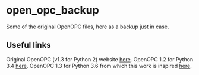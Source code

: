 # open_opc_backup

Some of the original OpenOPC files, here as a backup just in case.


## Useful links

Original OpenOPC (v1.3 for Python 2) website [here](http://openopc.sourceforge.net/).
OpenOPC 1.2 for Python 3.4 [here](https://github.com/ya-mouse/openopc).
OpenOPC 1.3 for Python 3.6 from which this work is inspired [here](https://github.com/chernals/openopc).